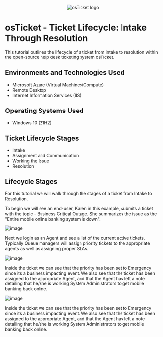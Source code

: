 <p align="center">
<img src="https://i.imgur.com/Clzj7Xs.png" alt="osTicket logo"/>
</p>

<h1>osTicket - Ticket Lifecycle: Intake Through Resolution</h1>
This tutorial outlines the lifecycle of a ticket from intake to resolution within the open-source help desk ticketing system osTicket.<br />


<h2>Environments and Technologies Used</h2>

- Microsoft Azure (Virtual Machines/Compute)
- Remote Desktop
- Internet Information Services (IIS)

<h2>Operating Systems Used </h2>

- Windows 10</b> (21H2)

<h2>Ticket Lifecycle Stages</h2>

- Intake
- Assignment and Communication
- Working the Issue
- Resolution

<h2>Lifecycle Stages</h2>

For this tutorial we will walk through the stages of a ticket from Intake to Resolution. 

To begin we will see an end-user, Karen in this example, submits a ticket with the topic - Business Critical Outage. She summarizes the issue as the "Entire mobile online banking system is down". 

![image](https://user-images.githubusercontent.com/111653930/235738146-eeb57cfc-79a9-432c-83f7-ae9895463c75.png)


Next we login as an Agent and see a list of the current active tickets. Typically Queue managers will assign priority tickets to the appropriate agents as well as assigning proper SLAs.

![image](https://user-images.githubusercontent.com/111653930/235742803-093ecfbb-8cef-48b1-a6f8-30f6e02e366f.png)


Inside the ticket we can see that the priority has been set to Emergency since its a business impacting event. We also see that the ticket has been assigned to the appropriate Agent, and that the Agent has left a note detailing that he/she is working System Administrators to get mobile banking back online.

![image](https://user-images.githubusercontent.com/111653930/235744604-0d16cebc-e434-4179-a86b-32e7c278265f.png)

Inside the ticket we can see that the priority has been set to Emergency since its a business impacting event. We also see that the ticket has been assigned to the appropriate Agent, and that the Agent has left a note detailing that he/she is working System Administrators to get mobile banking back online.

